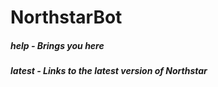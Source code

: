 # NorthstarBot

##### help - Brings you here
##### latest - Links to the latest version of Northstar
